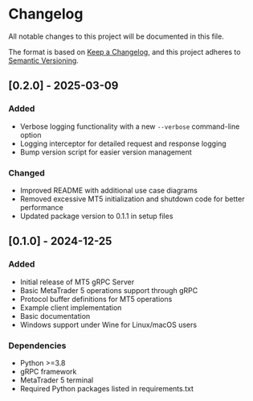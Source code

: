 # Changelog

All notable changes to this project will be documented in this file.

The format is based on [Keep a Changelog](https://keepachangelog.com/en/1.0.0/),
and this project adheres to [Semantic Versioning](https://semver.org/spec/v2.0.0.html).

## [0.2.0] - 2025-03-09

### Added
- Verbose logging functionality with a new `--verbose` command-line option
- Logging interceptor for detailed request and response logging
- Bump version script for easier version management

### Changed
- Improved README with additional use case diagrams
- Removed excessive MT5 initialization and shutdown code for better performance
- Updated package version to 0.1.1 in setup files

## [0.1.0] - 2024-12-25

### Added
- Initial release of MT5 gRPC Server
- Basic MetaTrader 5 operations support through gRPC
- Protocol buffer definitions for MT5 operations
- Example client implementation
- Basic documentation
- Windows support under Wine for Linux/macOS users

### Dependencies
- Python >=3.8
- gRPC framework
- MetaTrader 5 terminal
- Required Python packages listed in requirements.txt 